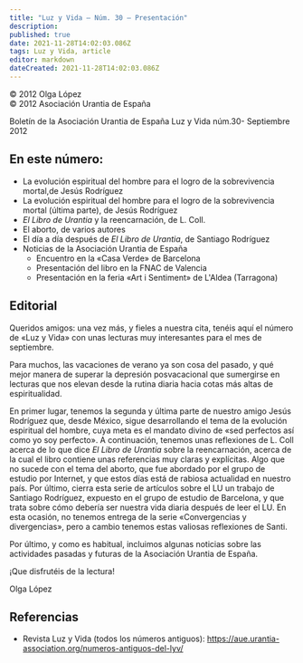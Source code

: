 ```yaml
---
title: "Luz y Vida — Núm. 30 — Presentación"
description: 
published: true
date: 2021-11-28T14:02:03.086Z
tags: Luz y Vida, article
editor: markdown
dateCreated: 2021-11-28T14:02:03.086Z
---
```


<p class="v-card v-sheet theme--light grey lighten-3 px-2">© 2012 Olga López<br>© 2012 Asociación Urantia de España</p>

Boletín de la Asociación Urantia de España
Luz y Vida núm.30- Septiembre 2012

## En este número:

- La evolución espiritual del hombre para el logro de la sobrevivencia mortal,de Jesús Rodríguez
- La evolución espiritual del hombre para el logro de la sobrevivencia mortal (última parte), de Jesús Rodríguez
- _El Libro de Urantia_ y la reencarnación, de L. Coll.
- El aborto, de varios autores
- El día a día después de _El Libro de Urantia_, de Santiago Rodríguez
- Noticias de la Asociación Urantia de España
	- Encuentro en la «Casa Verde» de Barcelona
	- Presentación del libro en la FNAC de Valencia
	- Presentación en la feria «Art i Sentiment» de L'Aldea (Tarragona)

## Editorial

Queridos amigos: una vez más, y fieles a nuestra cita, tenéis aquí el número de «Luz y Vida» con unas lecturas muy interesantes para el mes de septiembre.

Para muchos, las vacaciones de verano ya son cosa del pasado, y qué mejor manera de superar la depresión posvacacional que sumergirse en lecturas que nos elevan desde la rutina diaria hacia cotas más altas de espiritualidad.

En primer lugar, tenemos la segunda y última parte de nuestro amigo Jesús Rodríguez que, desde México, sigue desarrollando el tema de la evolución espiritual del hombre, cuya meta es el mandato divino de «sed perfectos así como yo soy perfecto». A continuación, tenemos unas reflexiones de L. Coll acerca de lo que dice _El Libro de Urantia_ sobre la reencarnación, acerca de la cual el libro contiene unas referencias muy claras y explícitas. Algo que no sucede con el tema del aborto, que fue abordado por el grupo de estudio por Internet, y que estos días está de rabiosa actualidad en nuestro país. Por último, cierra esta serie de artículos sobre el LU un trabajo de Santiago Rodríguez, expuesto en el grupo de estudio de Barcelona, y que trata sobre cómo debería ser nuestra vida diaria después de leer el LU. En esta ocasión, no tenemos entrega de la serie «Convergencias y divergencias», pero a cambio tenemos estas valiosas reflexiones de Santi.

Por último, y como es habitual, incluimos algunas noticias sobre las actividades pasadas y futuras de la Asociación Urantia de España.

¡Que disfrutéis de la lectura!

Olga López

## Referencias

- Revista Luz y Vida (todos los números antiguos): https://aue.urantia-association.org/numeros-antiguos-del-lyv/